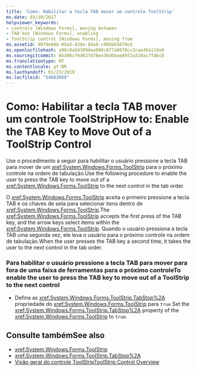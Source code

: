 ```yaml
---
title: 'Como: Habilitar a tecla TAB mover um controle ToolStrip'
ms.date: 03/30/2017
helpviewer_keywords:
- controls [Windows Forms], moving between
- TAB key [Windows Forms], enabling
- ToolStrip control [Windows Forms], moving from
ms.assetid: 40f9e88b-09a3-428e-8da8-c00bb65079c6
ms.openlocfilehash: a98c8a54389daa898c877a08f8cc2cae46a11da9
ms.sourcegitcommit: 6b308cf6d627d78ee36dbbae8972a310ac7fd6c8
ms.translationtype: MT
ms.contentlocale: pt-BR
ms.lasthandoff: 01/23/2019
ms.locfileid: "54663058"
---
```

# <a name="how-to-enable-the-tab-key-to-move-out-of-a-toolstrip-control"></a><span data-ttu-id="59161-102">Como: Habilitar a tecla TAB mover um controle ToolStrip</span><span class="sxs-lookup"><span data-stu-id="59161-102">How to: Enable the TAB Key to Move Out of a ToolStrip Control</span></span>
<span data-ttu-id="59161-103">Use o procedimento a seguir para habilitar o usuário pressione a tecla TAB para mover de um <xref:System.Windows.Forms.ToolStrip> para o próximo controle na ordem de tabulação.</span><span class="sxs-lookup"><span data-stu-id="59161-103">Use the following procedure to enable the user to press the TAB key to move out of a <xref:System.Windows.Forms.ToolStrip> to the next control in the tab order.</span></span>  
  
 <span data-ttu-id="59161-104">O <xref:System.Windows.Forms.ToolStrip> aceita o primeiro pressione a tecla TAB e os chaves de seta para selecionar itens dentro de <xref:System.Windows.Forms.ToolStrip>.</span><span class="sxs-lookup"><span data-stu-id="59161-104">The <xref:System.Windows.Forms.ToolStrip> accepts the first press of the TAB key, and the arrow keys select items within the <xref:System.Windows.Forms.ToolStrip>.</span></span> <span data-ttu-id="59161-105">Quando o usuário pressiona a tecla TAB uma segunda vez, ele leva o usuário para o próximo controle na ordem de tabulação.</span><span class="sxs-lookup"><span data-stu-id="59161-105">When the user presses the TAB key a second time, it takes the user to the next control in the tab order.</span></span>  
  
### <a name="to-enable-the-user-to-press-the-tab-key-to-move-out-of-a-toolstrip-to-the-next-control"></a><span data-ttu-id="59161-106">Para habilitar o usuário pressione a tecla TAB para mover para fora de uma faixa de ferramentas para o próximo controle</span><span class="sxs-lookup"><span data-stu-id="59161-106">To enable the user to press the TAB key to move out of a ToolStrip to the next control</span></span>  
  
-   <span data-ttu-id="59161-107">Defina as <xref:System.Windows.Forms.ToolStrip.TabStop%2A> propriedade do <xref:System.Windows.Forms.ToolStrip> para `true`.</span><span class="sxs-lookup"><span data-stu-id="59161-107">Set the <xref:System.Windows.Forms.ToolStrip.TabStop%2A> property of the <xref:System.Windows.Forms.ToolStrip> to `true`.</span></span>  
  
## <a name="see-also"></a><span data-ttu-id="59161-108">Consulte também</span><span class="sxs-lookup"><span data-stu-id="59161-108">See also</span></span>
- <xref:System.Windows.Forms.ToolStrip>
- <xref:System.Windows.Forms.ToolStrip.TabStop%2A>
- [<span data-ttu-id="59161-109">Visão geral do controle ToolStrip</span><span class="sxs-lookup"><span data-stu-id="59161-109">ToolStrip Control Overview</span></span>](../../../../docs/framework/winforms/controls/toolstrip-control-overview-windows-forms.md)
